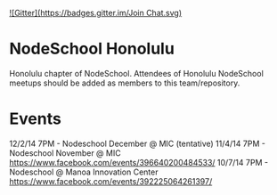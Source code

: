 [![Gitter](https://badges.gitter.im/Join Chat.svg)](https://gitter.im/nodeschool/honolulu?utm_source=badge&utm_medium=badge&utm_campaign=pr-badge)

NodeSchool Honolulu
========

Honolulu chapter of NodeSchool. Attendees of Honolulu NodeSchool meetups should be added as members to this team/repository.

Events
=========

12/2/14 7PM - Nodeschool December @ MIC (tentative)
11/4/14 7PM - Nodeschool November @ MIC https://www.facebook.com/events/396640200484533/
10/7/14 7PM - Nodeschool @ Manoa Innovation Center https://www.facebook.com/events/392225064261397/
